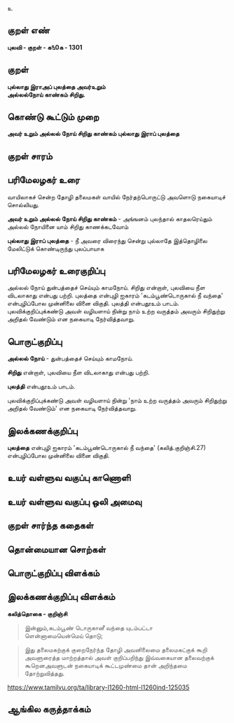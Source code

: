 உ

## குறள் எண் 

**புலவி - குறள் - க௩0க - 1301**

## குறள் 

**புல்லாது இராஅப் புலத்தை அவர்உறும்  
அல்லல்நோய் காண்கம் சிறிது.** 

## கொண்டு கூட்டும் முறை

**அவர் உறும் அல்லல் நோய் சிறிது காண்கம் புல்லாது இராப் புலத்தை** 

## குறள் சாரம் 


## பரிமேலழகர் உரை

வாயிலாகச் சென்ற தோழி தலைமகள் வாயில் நேர்தற்பொருட்டு அவளொடு நகையாடிச் சொல்லியது. 

**அவர் உறும் அல்லல் நோய் சிறிது காண்கம்** - அங்ஙனம் புலந்தால் காதலரெய்தும் அல்லல் நோயினை யாம் சிறிது காணக்கடவோம் 

**புல்லாது இராப் புலத்தை** - நீ அவரை விரைந்து சென்று புல்லாதே இத்தொழிலை மேலிட்டுக் கொண்டிருந்து புலப்பாயாக

## பரிமேலழகர் உரைகுறிப்பு   

அல்லல் நோய் துன்பத்தைச் செய்யும் காமநோய். சிறிது என்றாள், புலவியை நீள விடலாகாது என்பது பற்றி. புலத்தை என்புழி ஐகாரம் 'கடம்பூண்டொருகால் நீ வந்தை' என்புழிப்போல முன்னிலை வினை விகுதி. புலத்தி என்பதூஉம் பாடம். புலவிக்குறிப்புக்கண்டு அவள் வழியளாய் நின்று நாம் உற்ற வருத்தம் அவரும் சிறிதுற்று அறிதல் வேண்டும் என நகையாடி நேர்வித்தவாறு.

## பொருட்குறிப்பு 

**அல்லல் நோய்** - துன்பத்தைச் செய்யும் காமநோய். 

**சிறிது** என்றாள், புலவியை நீள விடலாகாது என்பது பற்றி.

**புலத்தி** என்பதூஉம் பாடம். 

புலவிக்குறிப்புக்கண்டு அவள் வழியளாய் நின்று 'நாம் உற்ற வருத்தம் அவரும் சிறிதுற்று அறிதல் வேண்டும்' என நகையாடி நேர்வித்தவாறு.

## இலக்கணக்குறிப்பு  

**புலத்தை** என்புழி ஐகாரம் 'கடம்பூண்டொருகால் நீ வந்தை' (கலித்.குறிஞ்சி.27) என்புழிப்போல முன்னிலை வினை விகுதி.

## உயர் வள்ளுவ வகுப்பு காணொளி


## உயர் வள்ளுவ வகுப்பு ஒலி அமைவு 

 
## குறள் சார்ந்த கதைகள் 


## தொன்மையான சொற்கள்


## பொருட்குறிப்பு விளக்கம்


## இலக்கணக்குறிப்பு விளக்கம்

**கலித்தொகை - குறிஞ்சி**

>இன்னும்,கடம்பூண் டொருகானீ வந்தை யுடம்பட்டா  
>ளென்னாமையென்மெய் தொடு;  

>இது தலைமகற்குக் குறைநேர்ந்த தோழி அவனிலைமை தலைமகட்குக் கூறி அவளுரைத்த மாற்றத்தால் அவள் குறிப்பறிந்து இவ்வகையான தலைவற்குக் கூறெனஅவளுடன் நகையாடிக் கூட்டமுண்மை தான் அறிந்தமை தோற்றுவித்தது.

https://www.tamilvu.org/ta/library-l1260-html-l1260ind-125035


## ஆங்கில கருத்தாக்கம் 


